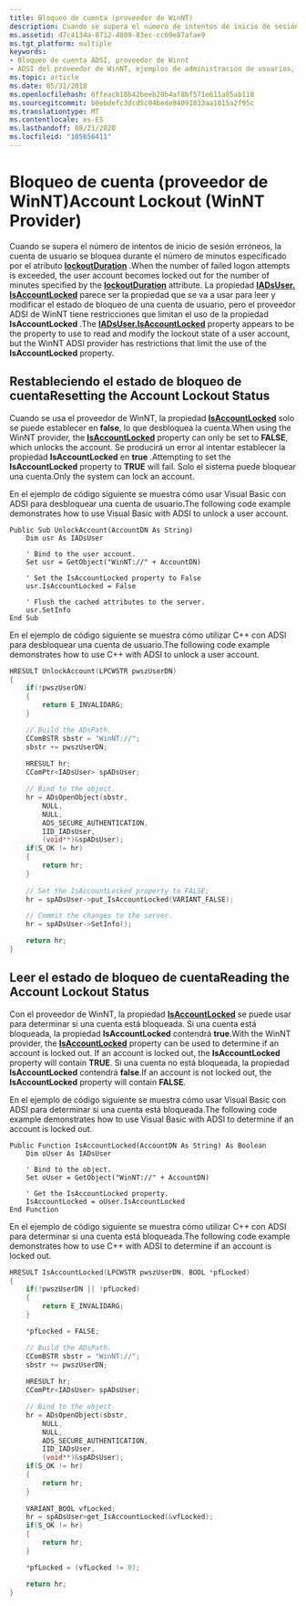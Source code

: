 ```yaml
---
title: Bloqueo de cuenta (proveedor de WinNT)
description: Cuando se supera el número de intentos de inicio de sesión erróneos, la cuenta de usuario se bloquea durante el número de minutos especificado por el atributo lockoutDuration.
ms.assetid: d7c4134a-0712-4809-83ec-cc09e87afae9
ms.tgt_platform: multiple
keywords:
- Bloqueo de cuenta ADSI, proveedor de Winnt
- ADSI del proveedor de WinNT, ejemplos de administración de usuarios, bloqueo de cuenta
ms.topic: article
ms.date: 05/31/2018
ms.openlocfilehash: 0ffeacb18b42beeb20b4af8bf571e611a85ab118
ms.sourcegitcommit: b0ebdefc3dcd5c04bede94091833aa1015a2f95c
ms.translationtype: MT
ms.contentlocale: es-ES
ms.lasthandoff: 08/21/2020
ms.locfileid: "105656411"
---
```

# <a name="account-lockout-winnt-provider"></a><span data-ttu-id="e2aba-105">Bloqueo de cuenta (proveedor de WinNT)</span><span class="sxs-lookup"><span data-stu-id="e2aba-105">Account Lockout (WinNT Provider)</span></span>

<span data-ttu-id="e2aba-106">Cuando se supera el número de intentos de inicio de sesión erróneos, la cuenta de usuario se bloquea durante el número de minutos especificado por el atributo [**lockoutDuration**](/windows/desktop/ADSchema/a-lockoutduration) .</span><span class="sxs-lookup"><span data-stu-id="e2aba-106">When the number of failed logon attempts is exceeded, the user account becomes locked out for the number of minutes specified by the [**lockoutDuration**](/windows/desktop/ADSchema/a-lockoutduration) attribute.</span></span> <span data-ttu-id="e2aba-107">La propiedad [**IADsUser. IsAccountLocked**](iadsuser-property-methods.md) parece ser la propiedad que se va a usar para leer y modificar el estado de bloqueo de una cuenta de usuario, pero el proveedor ADSI de WinNT tiene restricciones que limitan el uso de la propiedad **IsAccountLocked** .</span><span class="sxs-lookup"><span data-stu-id="e2aba-107">The [**IADsUser.IsAccountLocked**](iadsuser-property-methods.md) property appears to be the property to use to read and modify the lockout state of a user account, but the WinNT ADSI provider has restrictions that limit the use of the **IsAccountLocked** property.</span></span>

## <a name="resetting-the-account-lockout-status"></a><span data-ttu-id="e2aba-108">Restableciendo el estado de bloqueo de cuenta</span><span class="sxs-lookup"><span data-stu-id="e2aba-108">Resetting the Account Lockout Status</span></span>

<span data-ttu-id="e2aba-109">Cuando se usa el proveedor de WinNT, la propiedad [**IsAccountLocked**](iadsuser-property-methods.md) solo se puede establecer en **false**, lo que desbloquea la cuenta.</span><span class="sxs-lookup"><span data-stu-id="e2aba-109">When using the WinNT provider, the [**IsAccountLocked**](iadsuser-property-methods.md) property can only be set to **FALSE**, which unlocks the account.</span></span> <span data-ttu-id="e2aba-110">Se producirá un error al intentar establecer la propiedad **IsAccountLocked** en **true** .</span><span class="sxs-lookup"><span data-stu-id="e2aba-110">Attempting to set the **IsAccountLocked** property to **TRUE** will fail.</span></span> <span data-ttu-id="e2aba-111">Solo el sistema puede bloquear una cuenta.</span><span class="sxs-lookup"><span data-stu-id="e2aba-111">Only the system can lock an account.</span></span>

<span data-ttu-id="e2aba-112">En el ejemplo de código siguiente se muestra cómo usar Visual Basic con ADSI para desbloquear una cuenta de usuario.</span><span class="sxs-lookup"><span data-stu-id="e2aba-112">The following code example demonstrates how to use Visual Basic with ADSI to unlock a user account.</span></span>


```VB
Public Sub UnlockAccount(AccountDN As String)
    Dim usr As IADsUser
    
    ' Bind to the user account.
    Set usr = GetObject("WinNT://" + AccountDN)
    
    ' Set the IsAccountLocked property to False
    usr.IsAccountLocked = False
    
    ' Flush the cached attributes to the server.
    usr.SetInfo
End Sub
```



<span data-ttu-id="e2aba-113">En el ejemplo de código siguiente se muestra cómo utilizar C++ con ADSI para desbloquear una cuenta de usuario.</span><span class="sxs-lookup"><span data-stu-id="e2aba-113">The following code example demonstrates how to use C++ with ADSI to unlock a user account.</span></span>


```C++
HRESULT UnlockAccount(LPCWSTR pwszUserDN)
{
    if(!pwszUserDN)
    {
        return E_INVALIDARG;
    }

    // Build the ADsPath.
    CComBSTR sbstr = "WinNT://";
    sbstr += pwszUserDN;
    
    HRESULT hr;
    CComPtr<IADsUser> spADsUser;

    // Bind to the object.
    hr = ADsOpenObject(sbstr,
        NULL,
        NULL,
        ADS_SECURE_AUTHENTICATION,
        IID_IADsUser,
        (void**)&spADsUser);
    if(S_OK != hr)
    {
        return hr;
    }
    
    // Set the IsAccountLocked property to FALSE;
    hr = spADsUser->put_IsAccountLocked(VARIANT_FALSE);

    // Commit the changes to the server.
    hr = spADsUser->SetInfo();

    return hr;
}
```



## <a name="reading-the-account-lockout-status"></a><span data-ttu-id="e2aba-114">Leer el estado de bloqueo de cuenta</span><span class="sxs-lookup"><span data-stu-id="e2aba-114">Reading the Account Lockout Status</span></span>

<span data-ttu-id="e2aba-115">Con el proveedor de WinNT, la propiedad [**IsAccountLocked**](iadsuser-property-methods.md) se puede usar para determinar si una cuenta está bloqueada. Si una cuenta está bloqueada, la propiedad **IsAccountLocked** contendrá **true**.</span><span class="sxs-lookup"><span data-stu-id="e2aba-115">With the WinNT provider, the [**IsAccountLocked**](iadsuser-property-methods.md) property can be used to determine if an account is locked out. If an account is locked out, the **IsAccountLocked** property will contain **TRUE**.</span></span> <span data-ttu-id="e2aba-116">Si una cuenta no está bloqueada, la propiedad **IsAccountLocked** contendrá **false**.</span><span class="sxs-lookup"><span data-stu-id="e2aba-116">If an account is not locked out, the **IsAccountLocked** property will contain **FALSE**.</span></span>

<span data-ttu-id="e2aba-117">En el ejemplo de código siguiente se muestra cómo usar Visual Basic con ADSI para determinar si una cuenta está bloqueada.</span><span class="sxs-lookup"><span data-stu-id="e2aba-117">The following code example demonstrates how to use Visual Basic with ADSI to determine if an account is locked out.</span></span>


```VB
Public Function IsAccountLocked(AccountDN As String) As Boolean
    Dim oUser As IADsUser
    
    ' Bind to the object.
    Set oUser = GetObject("WinNT://" + AccountDN)
    
    ' Get the IsAccountLocked property.
    IsAccountLocked = oUser.IsAccountLocked
End Function
```



<span data-ttu-id="e2aba-118">En el ejemplo de código siguiente se muestra cómo utilizar C++ con ADSI para determinar si una cuenta está bloqueada.</span><span class="sxs-lookup"><span data-stu-id="e2aba-118">The following code example demonstrates how to use C++ with ADSI to determine if an account is locked out.</span></span>


```C++
HRESULT IsAccountLocked(LPCWSTR pwszUserDN, BOOL *pfLocked)
{
    if(!pwszUserDN || !pfLocked)
    {
        return E_INVALIDARG;
    }

    *pfLocked = FALSE;

    // Build the ADsPath.
    CComBSTR sbstr = "WinNT://";
    sbstr += pwszUserDN;
    
    HRESULT hr;
    CComPtr<IADsUser> spADsUser;

    // Bind to the object.
    hr = ADsOpenObject(sbstr,
        NULL,
        NULL,
        ADS_SECURE_AUTHENTICATION,
        IID_IADsUser,
        (void**)&spADsUser);
    if(S_OK != hr)
    {
        return hr;
    }
    
    VARIANT_BOOL vfLocked;
    hr = spADsUser>get_IsAccountLocked(&vfLocked);
    if(S_OK != hr)
    {
        return hr;
    }

    *pfLocked = (vfLocked != 0);

    return hr;
}
```



 

 